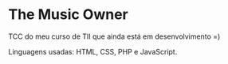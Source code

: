 # The Music Owner

TCC do meu curso de TII que ainda está em desenvolvimento =)

Linguagens usadas: HTML, CSS, PHP e JavaScript.
